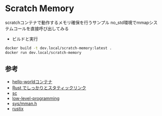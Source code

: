 Scratch Memory
=====


scratchコンテナで動作するメモリ確保を行うサンプル
no_std環境でmmapシステムコールを直接呼び出してみる


- ビルドと実行
```sh
docker build -t dev.local/scratch-memory:latest .
docker run dev.local/scratch-memory
```

参考
-----
- [hello-worldコンテナ](https://hub.docker.com/_/hello-world])
- [Rust でしっかりとスタティックリンク](https://qiita.com/moriai/items/b1fa7d1b43d985d408cc)
- [sc](https://github.com/japaric/syscall.rs/blob/master/src/platform/linux-x86_64/mod.rs)
- [low-level-programming](https://github.com/Apress/low-level-programming/blob/master/listings/chap4/mmap/mmap.asm)
- [sys/mman.h](https://sites.uclouvain.be/SystInfo/usr/include/bits/mman.h.html)
- [rustix](https://github.com/bytecodealliance/rustix/blob/main/src/backend/linux_raw/param/auxv.rs)

